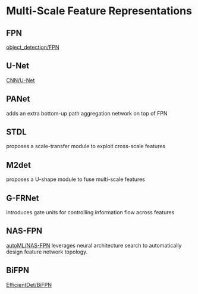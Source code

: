 # Multi-Scale Feature Representations
## FPN
[object_detection/FPN](object_detection/object_detection.html#fpn-cvpr-2017)
## U-Net
[CNN/U-Net](models.html#u-net-miccai-2015)
## PANet
adds an extra bottom-up path aggregation network on top of FPN
## STDL
proposes a scale-transfer module to exploit cross-scale features
## M2det
proposes a U-shape module to fuse multi-scale features
## G-FRNet
introduces gate units for controlling information flow across features
## NAS-FPN
[autoML/NAS-FPN](/AutoML/index.html#nas-fpn-cvpr-2019) leverages neural architecture search to automatically design feature network topology.
## BiFPN
[EfficientDet/BiFPN](object_detection/object_detection.md#efficientdet-cvpr-2020)
